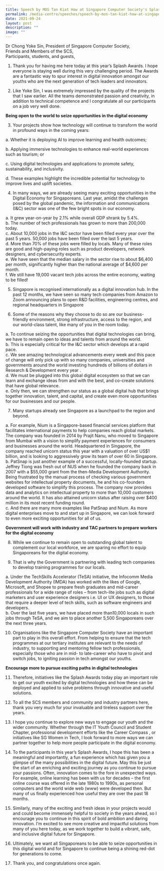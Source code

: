 ```yaml
---
title: Speech by MOS Tan Kiat How at Singapore Computer Society's Splash Awards 2021
permalink: /media-centre/speeches/speech-by-mos-tan-kiat-how-at-singapore-computer-society-splash-awards-2021/
date: 2021-09-24
layout: post
description: ""
image: ""
---
```

Dr Chong Yoke Sin, President of Singapore Computer Society,  
Friends and Members of the SCS,  
Participants, students, and guests,  
  
1. Thank you for having me here today at this year’s Splash Awards. I hope everyone is staying well during this very challenging period. The Awards are a fantastic way to spur interest in digital innovation amongst our youths who are the next generation of tech leaders and innovators.   
  
2. Like Yoke Sin, I was extremely impressed by the quality of the projects that I saw earlier. All the teams demonstrated passion and creativity, in addition to technical competence and I congratulate all our participants on a job very well done.  
  
**Being open to the world to seize opportunities in the digital economy**  
  
3. Your projects show how technology will continue to transform the world in profound ways in the coming years:  
  
a. Whether it is deploying AI to improve learning and health outcomes;  
  
b. Applying immersive technologies to enhance real-world experiences such as tourism; or  
  
c. Using digital technologies and applications to promote safety, sustainability, and inclusivity.  
  
d. These examples highlight the incredible potential for technology to improve lives and uplift societies.  
  
4. In many ways, we are already seeing many exciting opportunities in the Digital Economy for Singaporeans. Last year, amidst the challenges posed by the global pandemic, the information and communications (I&C) sector was one of the few bright spots in our economy.  
  
a. It grew year-on-year by 2.1% while overall GDP shrank by 5.4%.   
b. The number of tech professionals has grown to more than 200,000 today.   
c. About 10,000 jobs in the I&C sector have been filled every year over the past 5 years. 50,000 jobs have been filled over the last 5 years.   
d. More than 70% of these jobs were filled by locals. Many of these roles are good and high-paying roles such as product developers, network designers, and cybersecurity experts.   
e. We have seen that the median salary in the sector rise to about $6,400 per month, significantly higher than the national average of $4,600 per month.   
f. We still have 19,000 vacant tech jobs across the entire economy, waiting to be filled!   
  
5. Singapore is recognised internationally as a digital innovation hub. In the past 12 months, we have seen so many tech companies from Amazon to Zoom announcing plans to open R&D facilities, engineering centres, and regional headquarters in Singapore  
  
6. Some of the reasons why they choose to do so are our business-friendly environment, strong infrastructure, access to the region, and our world-class talent, like many of you in the room today.  
  
a. To continue seizing the opportunities that digital technologies can bring, we have to remain open to ideas and talents from around the world.  
b. This is especially critical for the I&C sector which develops at a rapid pace.   
c. We see amazing technological advancements every week and this pace of change will only pick up with so many companies, universities and governments around the world investing hundreds of billions of dollars in Research & Development every year .  
d. We must be plugged into this global digital ecosystem so that we can learn and exchange ideas from and with the best, and co-create solutions that have global relevance.  
e. Only then, we can strengthen our status as a global digital hub that brings together innovation, talent, and capital, and create even more opportunities for our businesses and our people.   
  
7. Many startups already see Singapore as a launchpad to the region and beyond.  
  
a. For example, Nium is a Singapore-based financial services platform that facilitates international payments to help companies reach global markets. The company was founded in 2014 by Prajit Nanu, who moved to Singapore from Mumbai with a vision to simplify payment experiences for consumers and businesses around the world. Headquartered in Singapore, the company reached unicorn status this year with a valuation of over US$1 billion, and is looking to aggressively grow its team of over 60 in Singapore.  
b. PatSnap is just another example of a successful, locally-founded startup. Jeffrey Tiong was fresh out of NUS when he founded the company back in 2007 with a $55,000 grant from the then-Media Development Authority. Being frustrated by the manual process of checking various government websites for intellectual property documents, he and his co-founders developed software to simplify this process. The company now provides data and analytics on intellectual property to more than 10,000 customers around the world. It has also attained unicorn status after raising over $400 million in its most recent funding round.  
c. And there are many more examples like PatSnap and Nium. As more digital enterprises move to and start up in Singapore, we can look forward to even more exciting opportunities for all of us.  
  
**Government will work with industry and TAC partners to prepare workers for the digital economy**  
  
8. While we continue to remain open to outstanding global talent to complement our local workforce, we are sparing no effort to equip Singaporeans for the digital economy.  
  
9. That is why the Government is partnering with leading tech companies to develop training programmes for our locals.  
  
a. Under the TechSkills Accelerator (TeSA) initiative, the Infocomm Media Development Authority (IMDA) has worked with the likes of Google, Microsoft, and Shopee to prepare fresh graduates and mid-career professionals for a wide range of roles – from tech-lite jobs such as digital marketers and user experience designers i.e. UI or UX designers, to those that require a deeper level of tech skills, such as software engineers and developers.  
b. Over the last five years, we have placed more than10,000 locals in such jobs through TeSA, and we aim to place another 5,500 Singaporeans over the next three years.  
  
10. Organisations like the Singapore Computer Society have an important part to play in this overall effort. From helping to ensure that the tech programmes at our tertiary institutes are relevant to the needs of industry, to supporting and mentoring fellow tech professionals, especially those who are in mid- to late-career who have to pivot and switch jobs, to igniting passion in tech amongst our youths.  
  
**Encourage more to pursue exciting paths in digital technologies**  
  
11. Therefore, initiatives like the Splash Awards today play an important role to get our youth excited by digital technologies and how these can be deployed and applied to solve problems through innovative and useful solutions.  
  
12. To all the SCS members and community and industry partners here, thank you very much for your invaluable and tireless support over the years.  
  
13. I hope you continue to explore new ways to engage our youth and the wider community. Whether through the IT Youth Council and Student Chapter, professional development efforts like the Career Compass , or initiatives like SG Women in Tech, I look forward to more ways we can partner together to help more people participate in the digital economy.  
  
14. To the participants in this year’s Splash Awards, I hope this has been a meaningful and importantly, a fun experience which has given you a glimpse of the many possibilities in the digital future. May this be just the start of an enriching and exciting journey as you continue to pursue your passions. Often, innovation comes to the fore in unexpected ways. For example, online learning has been with us for decades – the first online course was offered in the late 1980s to 1990s, as personal computers and the world wide web (www) were developed then. But many of us finally experienced how useful they are over the past 18 months.  
  
15. Similarly, many of the exciting and fresh ideas in your projects would and could become immensely helpful to society in the years ahead, so I encourage you to continue in this spirit of bold ambition and daring innovation. I’m excited to see more creative and impactful solutions from many of you here today, as we work together to build a vibrant, safe, and inclusive digital future for Singapore.  
  
16. Ultimately, we want all Singaporeans to be able to seize opportunities in this digital world and for Singapore to continue being a shining red-dot for generations to come.  
  
17. Thank you, and congratulations once again.